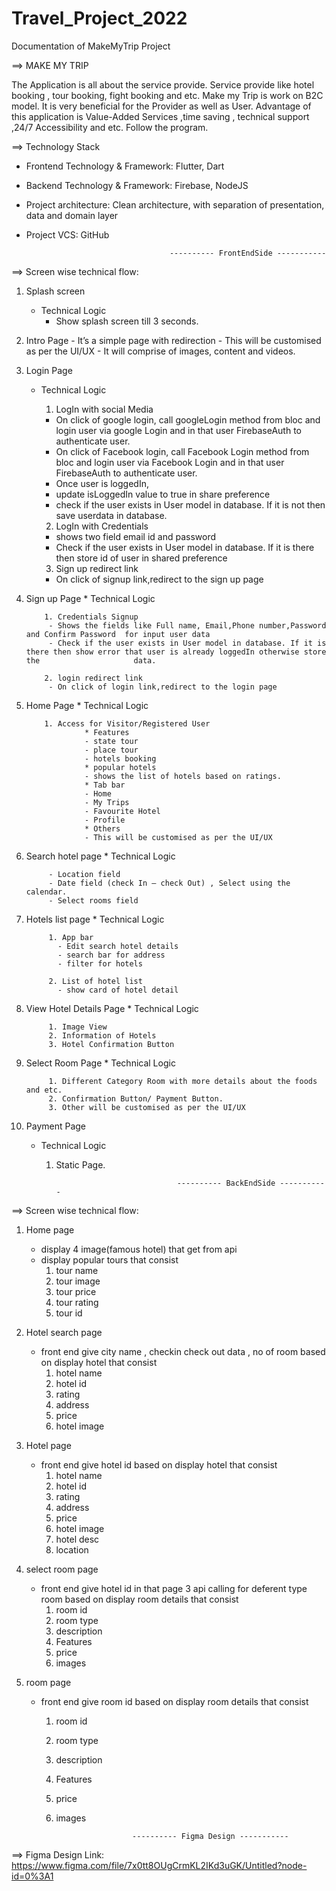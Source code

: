 # Travel_Project_2022


Documentation of MakeMyTrip Project


==> MAKE MY TRIP

The Application is all about the service provide. Service provide like hotel booking , tour booking, fight booking and etc. Make my Trip is work on B2C  model. It is very beneficial for the Provider as well as User. Advantage of this application is Value-Added Services ,time saving , technical support ,24/7 Accessibility and etc. Follow the program.



==> Technology Stack

- Frontend Technology & Framework:
  Flutter, Dart
- Backend Technology & Framework: 
  Firebase, NodeJS
- Project architecture:
  Clean architecture, with separation of presentation, data and domain layer
- Project VCS:
  GitHub



                                      ---------- FrontEndSide -----------

==> Screen wise technical flow:

1. Splash screen
     * Technical Logic
        - Show splash screen till 3 seconds.
        
        
2. Intro Page
        - It’s a simple page with redirection
        - This will be customised as per the UI/UX
        - It will comprise of images, content and videos.
        
        
3. Login Page
     * Technical Logic

	    1. LogIn with social Media
        - On click of google login, call googleLogin method from bloc and login user via google Login and in that user FirebaseAuth to authenticate user.
        - On click of Facebook login, call Facebook Login method from bloc and login user via Facebook Login and in that user FirebaseAuth to                       authenticate user.
        - Once user is loggedIn,
        - update isLoggedIn value to true in share preference 
        - check if the user exists in User model in database. If it is not then save userdata in database.

	    2. LogIn with  Credentials
        - shows two field email id and password
        - Check if the user exists in User model in database. If it is there then store id of user in shared preference

 	    3. Sign up redirect link
        - On click of signup link,redirect to the sign up page
        
        
        
        
4. Sign up Page
       * Technical Logic

	       1. Credentials Signup
            - Shows the fields like Full name, Email,Phone number,Password and Confirm Password  for input user data
            - Check if the user exists in User model in database. If it is there then show error that user is already loggedIn otherwise store the                     data.

 	       2. login redirect link
            - On click of login link,redirect to the login page
	

5. Home Page
        * Technical Logic

	       1. Access for Visitor/Registered User
               	    * Features
                	- state tour 
                	- place tour
                	- hotels booking
                    * popular hotels
                	- shows the list of hotels based on ratings.
                    * Tab bar
                	- Home
                	- My Trips
                	- Favourite Hotel
                	- Profile
                    * Others
                	- This will be customised as per the UI/UX

		
6. Search hotel page
        * Technical Logic

            - Location field
            - Date field (check In – check Out) , Select using the calendar.
            - Select rooms field


7. Hotels list page
        * Technical Logic

            1. App bar
              - Edit search hotel details
              - search bar for address
              - filter for hotels
              
            2. List of hotel list
              - show card of hotel detail



8. View Hotel Details Page
        * Technical Logic

            1. Image View
            2. Information of Hotels
            3. Hotel Confirmation Button



9. Select Room Page
        * Technical Logic

            1. Different Category Room with more details about the foods and etc.
            2. Confirmation Button/ Payment Button.
            3. Other will be customised as per the UI/UX


10.  Payment Page
        * Technical Logic

            1. Static Page.




                  			                  ---------- BackEndSide -----------




==> Screen wise technical flow:

1. Home page
	- display 4 image(famous hotel) that get from api
	- display popular tours that consist 
		1) tour name
		2) tour image
		3) tour price
		4) tour rating
		5) tour id


2. Hotel search page
	- front end give city name , checkin check out data , no of room based on display hotel that consist
		1) hotel name
		2) hotel id
		3) rating
		4) address
		5) price
		6) hotel image



3. Hotel  page
	- front end give hotel id based on display hotel that consist
		1) hotel name
		2) hotel id
		3) rating
		4) address
		5) price
		6) hotel image
		7) hotel desc
		8) location

4. select room  page
	- front end give hotel id in that page 3 api calling for deferent type room based on display room details that consist
		1) room id
		2) room type
		3) description
		4) Features
		5) price
		6) images

5.  room  page
	- front end give room id based on display room details that consist
		1) room id
		2) room type
		3) description
		4) Features
		5) price
		6) images
		
		

								---------- Figma Design -----------
								
								
==> Figma Design Link:
	https://www.figma.com/file/7x0tt8OUgCrmKL2IKd3uGK/Untitled?node-id=0%3A1

